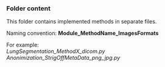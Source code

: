 ### Folder content

This folder contains implemented methods in separate files. 

Naming convention:
**Module_MethodName_ImagesFormats**

For example:
\
*LungSegmentation_MethodX_dicom.py*
\
*Anonimization_StrigOffMetaData_png_jpg.py*
